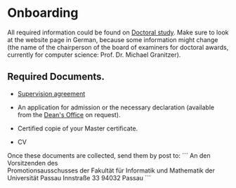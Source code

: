 # Onboarding

All required information could be found on [Doctoral study](https://www.fim.uni-passau.de/en/faculty/doctoral-study).
Make sure to look at the website page in German, because some information might change (the name of the chairperson of the board of examiners for doctoral awards, currently for computer science: Prof. Dr. Michael Granitzer).

## Required Documents.
- [Supervision agreement](https://www.fim.uni-passau.de/fileadmin/dokumente/beschaeftigte/kommunikation_marketing/Webbilder/Zielgruppen/Nachwuchswissenschaftler/Supervision_Agreeement_20.12.2017.pdf)

- An application for admission or the necessary declaration (available from the [Dean's Office](dekanat@fim.uni-passau.de) on request).

- Certified copie of your Master certificate.

- CV

Once these documents are collected, send them by post to:
´´´
An den 
Vorsitzenden des  
Promotionsausschusses
der Fakultät für Informatik und Mathematik
der Universität Passau
Innstraße 33
94032 Passau
´´´
```
```
